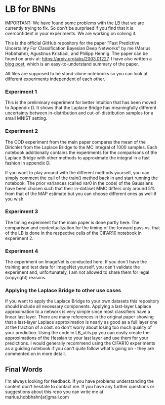 # LB for BNNs

IMPORTANT: We have found some problems with the LB that we are currently trying to fix. So don't be surprised if you find that it is overconfident in your experiments. We are working on solving it. 

This is the official GitHub repository for the paper "Fast Predictive Uncertainty For Classification Bayesian Deep Networks" by me (Marius Hobbhahn), Agustinus Kristiadi, and Philipp Hennig. The paper can be found on arxiv at: https://arxiv.org/abs/2003.01227. I have also written a <a href='https://www.mariushobbhahn.com/2020-11-03-LB_for_BNNs/'>blog post</a>, which is an easy-to-understand summary of the paper.

All files are supposed to be stand-alone notebooks so you can look at different experiments independent of each other.

### Experiment 1

This is the preliminary experiment for better intuition that has been moved to Appendix D. It shows that the Laplace Bridge has meaningfully different uncertainty between in-distribution and out-of-distribution samples for a small MNIST setting.

### Experiment 2

The OOD experiment from the main paper compares the mean of the Dirichlet from the Laplace Bridge to the MC integral of 1000 samples.
Each notebook additionally contains the experiments for the comparisons of the Laplace Bridge with other methods to approximate the integral in a fast fashion in appendix D.

If you want to play around with the different methods yourself, you can simply comment the call of the train() method back in and start running the notebook.
The prior variances (called var0 in the code) of the Gaussians have been chosen such that their in-dataset MMC differs only around 5% from that of the MAP estimate but you can choose different ones as well if you wish.

### Experiment 3

The timing experiment for the main paper is done partly here. The comparison and contextualization for the timing of the forward pass vs. that of the LB is done in the respective cells of the CIFAR10 notebook in experiment 2.

### Experiment 4

The experiment on ImageNet is conducted here. If you don't have the training and test data for ImageNet yourself, you can't validate the experiment and, unfortunately, I am not allowed to share them for legal (copyright) reasons.

### Applying the Laplace Bridge to other use cases

If you want to apply the Laplace Bridge to your own datasets this repository should include all necessary components. Applying a last-layer Laplace approximation to a network is very simple since most classifiers have a linear last layer. There are many references in the original paper showing that a last-layer Laplace approximation is nearly as good as a full layer one at the fraction of a cost. so don't worry about losing too much quality of your prediction. Using the code in LB_utils.py you can easily create the approximations of the Hessian to your last layer and use them for your predictions. I would generally recommend using the CIFAR10 experiments as a guiding notebook if you can't quite follow what's going on - they are commented on in more detail.

## Final Words

I'm always looking for feedback. If you have problems understanding the content don't hesitate to contact me.
If you have any further questions or suggestions about this repo you can write me at marius.hobbhahn[at]gmail.com
